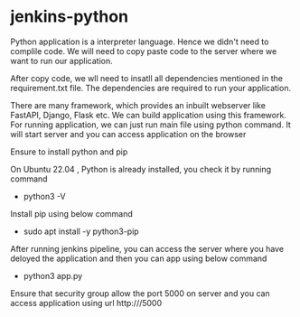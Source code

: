 # jenkins-python

Python application is a interpreter language. Hence we didn't need to complile code. We will need to copy paste code to the server
where we want to run our application.

After copy code, we wll need to insatll all dependencies mentioned in the requirement.txt file. The dependencies are required to run
your application.

There are many framework, which provides an inbuilt webserver like FastAPI, Django, Flask etc. We can build application using this framework.
For running application, we can just run main file using python command. It will start server and you can access application on the browser

Ensure to install python and pip

On Ubuntu 22.04 , Python is already installed, you check it by running command
- python3 -V

Install pip using below command
- sudo apt install -y python3-pip

After running jenkins pipeline, you can access the server where you have deloyed the application and then you can app using below command
- python3 app.py

Ensure that security group allow the port 5000 on server and you can access application using url http://<ipaddress>/5000
